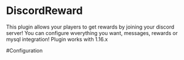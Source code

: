 # DiscordReward
This plugin allows your players to get rewards by joining your discord server!
You can configure wverything you want, messages, rewards or mysql integration!
Plugin works with 1.16.x

#Configuration

